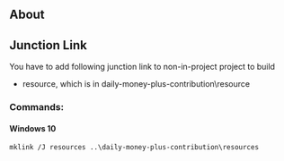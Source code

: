 
## About

## Junction Link

You have to add following junction link to non-in-project project to build

* resource, which is in daily-money-plus-contribution\resource

### Commands:
#### Windows 10

    mklink /J resources ..\daily-money-plus-contribution\resources
